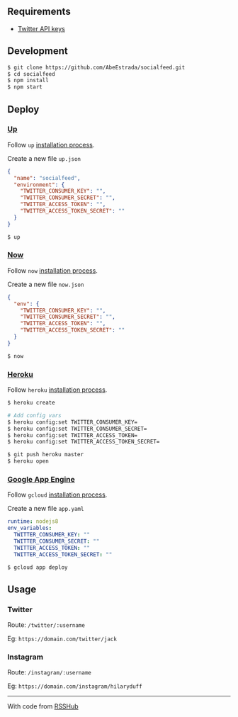 ## Requirements

- [Twitter API keys](https://developer.twitter.com/en/apps)

## Development

```bash
$ git clone https://github.com/AbeEstrada/socialfeed.git
$ cd socialfeed
$ npm install
$ npm start
```

## Deploy

### [Up](https://up.docs.apex.sh/)

Follow `up` [installation process](https://up.docs.apex.sh/#installation).

Create a new file `up.json`

```json
{
  "name": "socialfeed",
  "environment": {
    "TWITTER_CONSUMER_KEY": "",
    "TWITTER_CONSUMER_SECRET": "",
    "TWITTER_ACCESS_TOKEN": "",
    "TWITTER_ACCESS_TOKEN_SECRET": ""
  }
}
```

```bash
$ up
```

### [Now](https://zeit.co/now)

Follow `now` [installation process](https://zeit.co/now#get-started).

Create a new file `now.json`

```json
{
  "env": {
    "TWITTER_CONSUMER_KEY": "",
    "TWITTER_CONSUMER_SECRET": "",
    "TWITTER_ACCESS_TOKEN": "",
    "TWITTER_ACCESS_TOKEN_SECRET": ""
  }
}
```

```bash
$ now
```

### [Heroku](https://www.heroku.com/)

Follow `heroku` [installation process](https://devcenter.heroku.com/articles/getting-started-with-nodejs#set-up).

```bash
$ heroku create

# Add config vars
$ heroku config:set TWITTER_CONSUMER_KEY=
$ heroku config:set TWITTER_CONSUMER_SECRET=
$ heroku config:set TWITTER_ACCESS_TOKEN=
$ heroku config:set TWITTER_ACCESS_TOKEN_SECRET=

$ git push heroku master
$ heroku open
```

### [Google App Engine](https://cloud.google.com/appengine/)

Follow `gcloud` [installation process](https://cloud.google.com/nodejs/docs/setup#install_the_google_cloud_sdk).

Create a new file `app.yaml`

```yaml
runtime: nodejs8
env_variables:
  TWITTER_CONSUMER_KEY: ""
  TWITTER_CONSUMER_SECRET: ""
  TWITTER_ACCESS_TOKEN: ""
  TWITTER_ACCESS_TOKEN_SECRET: ""
```

```bash
$ gcloud app deploy
```

## Usage

### Twitter

Route: `/twitter/:username`

Eg: `https://domain.com/twitter/jack`

### Instagram

Route: `/instagram/:username`

Eg: `https://domain.com/instagram/hilaryduff`

---

With code from [RSSHub](https://github.com/DIYgod/RSSHub)
